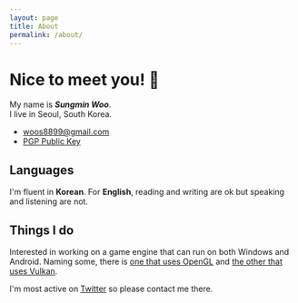 ```yaml
---
layout: page
title: About
permalink: /about/
---
```


# Nice to meet you! 👋

My name is ***Sungmin Woo***.<br>
I live in Seoul, South Korea.<br>

* <woos8899@gmail.com>
* [PGP Public Key](/assets/files/Sungmin%20Woo%20(High%20Security)_0x27419E96_public.asc)

## Languages

I'm fluent in **Korean**.
For **English**, reading and writing are ok but speaking and listening are not.

## Things I do

Interested in working on a game engine that can run on both Windows and Android.
Naming some, there is [one that uses OpenGL](https://github.com/SausageTaste/Little-Ruler) and [the other that uses Vulkan](https://github.com/SausageTaste/Dalbaragi).

I'm most active on [Twitter](https://twitter.com/woos8899) so please contact me there.
